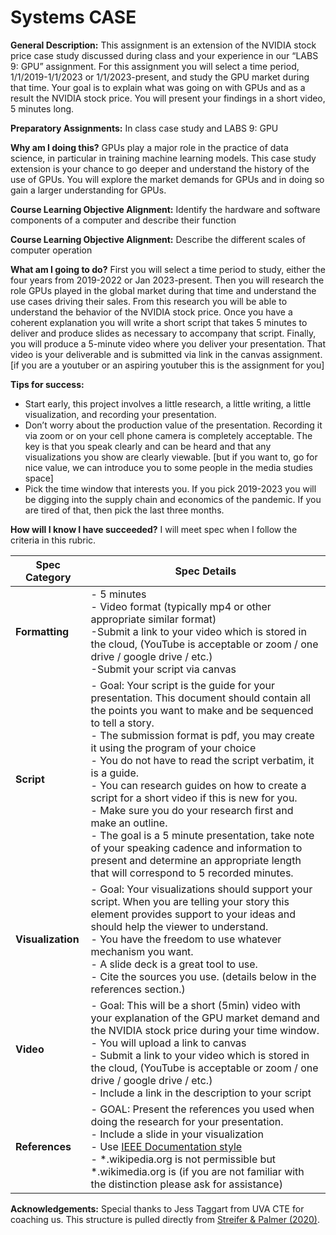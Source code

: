 # Systems CASE

**General Description:** This assignment is an extension of the NVIDIA stock price case study discussed during class and your experience in our “LABS 9: GPU” assignment. For this assignment you will select a time period, 1/1/2019-1/1/2023 or 1/1/2023-present, and study the GPU market during that time. Your goal is to explain what was going on with GPUs and as a result the NVIDIA stock price. You will present your findings in a short video, 5 minutes long.  

 
**Preparatory Assignments:** In class case study and LABS 9: GPU 

**Why am I doing this?** GPUs play a major role in the practice of data science, in particular in training machine learning models. This case study extension is your chance to go deeper and understand the history of the use of GPUs. You will explore the market demands for GPUs and in doing so gain a larger understanding for GPUs. 

 

**Course Learning Objective Alignment:** Identify the hardware and software components of a computer and describe their function 

**Course Learning Objective Alignment:** Describe the different scales of computer operation 

 

**What am I going to do?** First you will select a time period to study, either the four years from 2019-2022 or Jan 2023-present. Then you will research the role GPUs played in the global market during that time and understand the use cases driving their sales. From this research you will be able to understand the behavior of the NVIDIA stock price. Once you have a coherent explanation you will write a short script that takes 5 minutes to deliver and produce slides as necessary to accompany that script. Finally, you will produce a 5-minute video where you deliver your presentation. That video is your deliverable and is submitted via link in the canvas assignment. [if you are a youtuber or an aspiring youtuber this is the assignment for you] 

 

**Tips for success:**
- Start early, this project involves a little research, a little writing, a little visualization, and recording your presentation. 
- Don’t worry about the production value of the presentation. Recording it via zoom or on your cell phone camera is completely acceptable. The key is that you speak clearly and can be heard and that any visualizations you show are clearly viewable. [but if you want to, go for nice value, we can introduce you to some people in the media studies space] 
- Pick the time window that interests you. If you pick 2019-2023 you will be digging into the supply chain and economics of the pandemic. If you are tired of that, then pick the last three months. 

  

**How will I know I have succeeded?** I will meet spec when I follow the criteria in this rubric. 

| **Spec Category** | **Spec Details** |
|---------------|--------------|
| **Formatting**   | - 5 minutes <br /> - Video format (typically mp4 or other appropriate similar format) <br /> -Submit a link to your video which is stored in the cloud, (YouTube is acceptable or zoom / one drive / google drive / etc.) <br /> -Submit your script via canvas <br /> |
| **Script**        | - Goal: Your script is the guide for your presentation. This document should contain all the points you want to make and be sequenced to tell a story. <br /> - The submission format is pdf, you may create it using the program of your choice <br /> - You do not have to read the script verbatim, it is a guide. <br /> - You can research guides on how to create a script for a short video if this is new for you. <br /> - Make sure you do your research first and make an outline. <br /> - The goal is a 5 minute presentation, take note of your speaking cadence and information to present and determine an appropriate length that will correspond to 5 recorded minutes. <br /> |
| **Visualization** | - Goal: Your visualizations should support your script. When you are telling your story this element provides support to your ideas and should help the viewer to understand. <br /> - You have the freedom to use whatever mechanism you want. <br /> - A slide deck is a great tool to use. <br /> - Cite the sources you use. (details below in the references section.) <br /> |
| **Video**         | - Goal: This will be a short (5min) video with your explanation of the GPU market demand and the NVIDIA stock price during your time window. <br /> - You will upload a link to canvas <br /> - Submit a link to your video which is stored in the cloud, (YouTube is acceptable or zoom / one drive / google drive / etc.)  <br /> - Include a link in the description to your script  <br /> |
| **References**    | - GOAL: Present the references you used when doing the research for your presentation. <br /> - Include a slide in your visualization  <br /> - Use [IEEE Documentation style](https://ieee-dataport.org/sites/default/files/analysis/27/IEEE%20Citation%20Guidelines.pdf) <br /> - *.wikipedia.org is not permissible but *.wikimedia.org is (if you are not familiar with the distinction please ask for assistance) <br /> |

**Acknowledgements:** Special thanks to Jess Taggart from UVA CTE for coaching us. This structure is pulled directly from [Streifer & Palmer (2020)](https://cte.virginia.edu/blog/2020/12/04/alternative-grading-practices-support-both-equity-and-learning). 